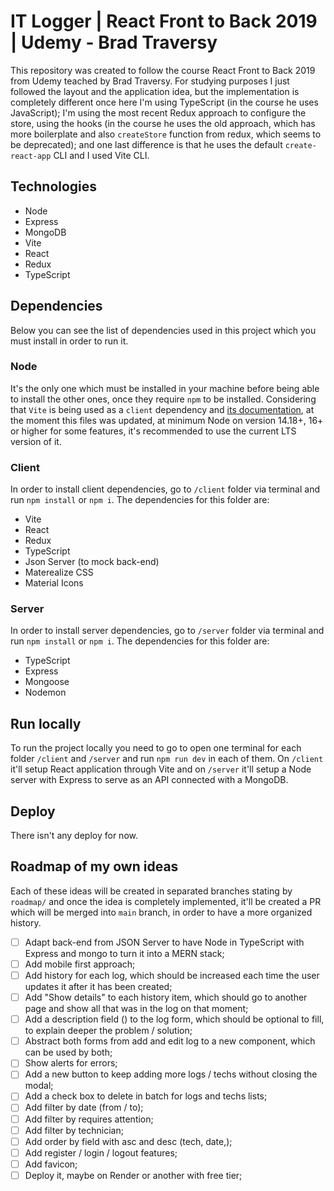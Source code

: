 # IT Logger | React Front to Back 2019 | Udemy - Brad Traversy

This repository was created to follow the course React Front to Back 2019 from Udemy teached by Brad Traversy. For
studying purposes I just followed the layout and the application idea, but the implementation is completely different
once here I'm using TypeScript (in the course he uses JavaScript); I'm using the most recent Redux approach to
configure the store, using the hooks (in the course he uses the old approach, which has more boilerplate and also
`createStore` function from redux, which seems to be deprecated); and one last difference is that he uses the default
`create-react-app` CLI and I used Vite CLI.

## Technologies

- Node
- Express
- MongoDB
- Vite
- React
- Redux
- TypeScript

## Dependencies

Below you can see the list of dependencies used in this project which you must install in order to run it.

### Node

It's the only one which must be installed in your machine before being able to install the other ones, once they
require `npm` to be installed. Considering that `Vite` is being used as a `client` dependency and
[its documentation](https://vitejs.dev/guide/#scaffolding-your-first-vite-project), at the moment this files was
updated, at minimum Node on version 14.18+, 16+ or higher for some features, it's recommended to use the current LTS
version of it.

### Client

In order to install client dependencies, go to `/client` folder via terminal and run `npm install` or `npm i`. The
dependencies for this folder are:

- Vite
- React
- Redux
- TypeScript
- Json Server (to mock back-end)
- Materealize CSS
- Material Icons

### Server

In order to install server dependencies, go to `/server` folder via terminal and run `npm install` or `npm i`. The
dependencies for this folder are:

- TypeScript
- Express
- Mongoose
- Nodemon

## Run locally

To run the project locally you need to go to open one terminal for each folder `/client` and `/server` and run
`npm run dev` in each of them. On `/client` it'll setup React application through Vite and on `/server` it'll setup a
Node server with Express to serve as an API connected with a MongoDB.

## Deploy

There isn't any deploy for now.

## Roadmap of my own ideas

Each of these ideas will be created in separated branches stating by `roadmap/` and once the idea is completely
implemented, it'll be created a PR which will be merged into `main` branch, in order to have a more organized
history.

- [ ] Adapt back-end from JSON Server to have Node in TypeScript with Express and mongo to turn it into a MERN stack;
- [ ] Add mobile first approach;
- [ ] Add history for each log, which should be increased each time the user updates it after it has been created;
- [ ] Add "Show details" to each history item, which should go to another page and show all that was in the log on that moment;
- [ ] Add a description field () to the log form, which should be optional to fill, to explain deeper the problem / solution;
- [ ] Abstract both forms from add and edit log to a new component, which can be used by both;
- [ ] Show alerts for errors;
- [ ] Add a new button to keep adding more logs / techs without closing the modal;
- [ ] Add a check box to delete in batch for logs and techs lists;
- [ ] Add filter by date (from / to);
- [ ] Add filter by requires attention;
- [ ] Add filter by technician;
- [ ] Add order by field with asc and desc (tech, date,);
- [ ] Add register / login / logout features;
- [ ] Add favicon;
- [ ] Deploy it, maybe on Render or another with free tier;
